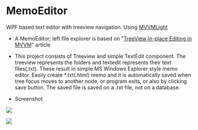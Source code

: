 # MemoEditor
WPF based text editor with treeview navigation. Using [MVVMLight](https://github.com/lbugnion/mvvmlight)

- A MemoEditor; 
left file explorer is based on "[TreeView In-place Editing in MVVM]( https://www.codeproject.com/Articles/893068/WPF-TreeView-with-in-place-editing )"  article


- This project consists of Treeview and simple TextEdit component. The treeview represents 
the folders and textedit represents their text files(.txt). These result in simple MS Windows Explorer style memo editor.
Easily create *.txt(.html) memo and it is automatically saved when tree focus moves to another node, or program exits, or also by clicking save button. 
The saved file is saved on a .txt file, not on a database.

- Screenshot

<img src="./screenshot1.png" width="" height=""></img> 

<img src="./screenshot2.png" width="" height=""></img> 
